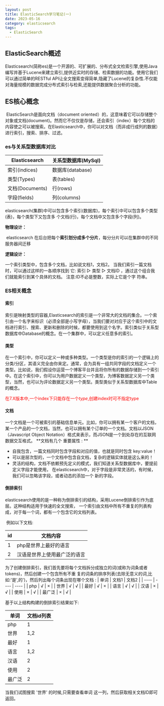 ```yaml
---
layout: post
title: ElasticSearch学习笔记(一)
date: 2023-05-16 
category: elasticsearch
tags:
  - ElasticSearch 
---
```



## ElasticSearch概述
​	Elasticsearch(简称es)是一个开源的、可扩展的、分布式全文检索引擎,使用Java编写并基于Lucene来建立索引,提供近实时的存储、检索数据的功能。使用它我们可以通过简单的RESTful API让全文搜索变得简单,隐藏了Lucene的复杂性.不仅能对海量规模的数据完成分布式索引与检索,还能提供数据聚合分析的功能。

 <!-- more -->

## ES核心概念
​	ElasticSearch是面向文档（document oriented）的，这意味着它可以存储整个对象或文档(document)。然而它不仅仅是存储，还会索引（index）每个文档的内容使之可以被搜索。在Elasticsearch中，你可以对文档（而非成行成列的数据）进行索引，搜索、排序、过滤。

### es与关系型数据库对比

|  Elasticsearch   | 关系型数据库(MySql)  |
|  ----  | ----  |
| 索引(indices)  | 数据库(database) |
|  类型(Types) | 表(tables) |
|  文档(Documents)  |  行(rows)  |
|  字段(fields)  |  列(columns)  |

  elasticsearch(集群)中可以包含多个索引(数据库)，每个索引中可以包含多个类型(表)，每个类型下又包含多 个文档(行)，每个文档中又包含多个字段(列)。

**物理设计：**

​	 elasticsearch 在后台把每个**索引划分成多个分片**，每分分片可以在集群中的不同服务器间迁移

**逻辑设计：**

  一个索引类型中，包含多个文档，比如说文档1，文档2。 当我们索引一篇文档时，可以通过这样的一各顺序找到 它: 索引 ▷ 类型 ▷ 文档ID ，通过这个组合我们就能索引到某个具体的文档。 注意:ID不必是整数，实际上它是个字 符串。

### ES相关概念

#### 索引
​	索引是映射类型的容器,Elasticsearch的索引是一个非常大的文档的集合。一个索引由一个名字来标识（必须全部是小写字母），当我们要对对应于这个索引中的文档进行索引、搜索、更新和删除的时候，都要使用到这个名字。索引类似于关系型数据库中Database的概念。在一个集群中，可以定义任意多的索引。

#### 类型
​	在一个索引中，你可以定义一种或多种类型。一个类型是你的索引的一个逻辑上的分类/分区，其语义完全由你来定。通常，会为具有一组共同字段的文档定义一个类型。比如说，我们假设你运营一个博客平台并且将你所有的数据存储到一个索引中。在这个索引中，你可以为用户数据定义一个类型，为博客数据定义另一个类型，当然，也可以为评论数据定义另一个类型。类型类似于关系型数据库中Table的概念。


 <font color="red">在7.X版本中,一个index下只能存在一个*type*,创建index时可不指定type</font>

#### 文档

​	一个文档是一个可被索引的基础信息单元。比如，你可以拥有某一个客户的文档，某一个产品的一个文档，当然，也可以拥有某个订单的一个文档。文档以JSON（Javascript Object Notation）格式来表示，而JSON是一个到处存在的互联网数据交互格式。
**文档有几个 重要属性 : **

- 自我包含，一篇文档同时包含字段和对应的值，也就是同时包含 key:value！
- 可以是层次型的，一个文档中包含自文档，复杂的逻辑实体就是这么来的！
- 灵活的结构，文档不依赖预先定义的模式，我们知道关系型数据库中，要提前定义字段才能使用，
	在elasticsearch中，对于字段是非常灵活的，有时候，我们可以忽略该字段，或者动态的添加一个
	新的字段。

#### 倒排索引

​	elasticsearch使用的是一种称为倒排索引的结构，采用Lucene倒排索引作为底层。这种结构适用于快速的全文搜索， 一个索引由文档中所有不重复的列表构成，对于每一个词，都有一个包含它的文档列表。

​	例如以下文档:

|  id   | 文档内容  |
|  ----  | ----  |
|  1 | php是世界上最好的语言 |
|  2  |  汉语是世界上使用最广泛的语言  |

为了创建倒排索引，我们首先要将每个文档拆分成独立的词(或称为词条或者tokens)，然后创建一个包含所有不重 复的词条的排序列表(去除无意义的词,比如:'是',的')，然后列出每个词条出现在哪个文档 :
|  单词   | 文档1  | 文档2  |
|  ----  | ----  | ----  |
| php  | √ | ×  |
|  世界 | √ | √  |
|  最好  |  √  | ×  |
|  语言  |  √  |  √  |
|  汉语  |  ×  | √  |
|  使用  |  ×  | √  |
|  最广泛  |  ×  | √  |

基于以上结构构建的倒排索引结果如下:

|  单词   | 文档id列表  |
|  ----  | ----  | 
| php  | 1 | 
|  世界 | 1,2 | 
|  最好  |  1  | 
|  语言  |  1,2  | 
|  汉语  |  2  | 
|  使用  |  2  | 
|  最广泛  |  2  |

当我们试图搜索 '世界' 的时候,只需要查看单词 这一列，然后获取相关文档ID即可返回。
